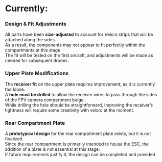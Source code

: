 # Currently:

### Design & Fit Adjustments
All parts have been **size-adjusted** to account for Velcro strips that will be attached along the sides.  
As a result, the components may not appear to fit perfectly within the compartments at this stage.  
The fit will be tested on the first aircraft, and adjustments will be made as needed for subsequent drones.  

### Upper Plate Modifications
The **receiver fit** on the upper plate requires improvement, as it is currently too loose.  
A **hole must be drilled** to allow the receiver wires to pass through the sides of the FPV camera compartment bulge.  
While drilling the hole should be straightforward, improving the receiver’s tightness will require some creativity with velcro at the moment.  

### Rear Compartment Plate
A **prototypical design** for the rear compartment plate exists, but it is not finalized.  
Since the rear compartment is primarily intended to house the ESC, the addition of a plate is not essential at this stage.  
If future requirements justify it, the design can be completed and provided.  

